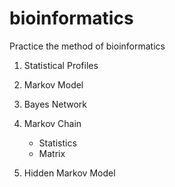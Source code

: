 # bioinformatics

Practice the method of bioinformatics

1. Statistical Profiles

2. Markov Model

3. Bayes Network

4. Markov Chain

    - Statistics
    - Matrix

5. Hidden Markov Model
